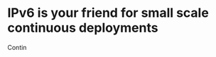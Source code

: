 IPv6 is your friend for small scale continuous deployments
========================================

Contin